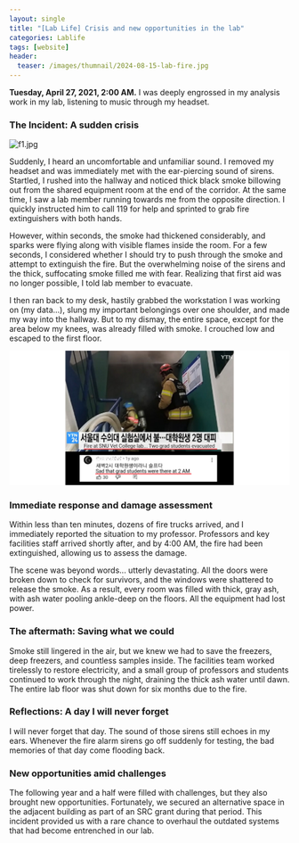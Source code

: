 ```yaml
---
layout: single
title: "[Lab Life] Crisis and new opportunities in the lab"
categories: Lablife
tags: [website]
header:
  teaser: /images/thumnail/2024-08-15-lab-fire.jpg
---
```


**Tuesday, April 27, 2021, 2:00 AM.** I was deeply engrossed in my analysis work in my lab, listening to music through my headset. 

### The Incident: A sudden crisis

![f1.jpg](../../images/2024-08-15-lab-fire/a9b9a32c5aeba56dba90ecc9abfd493ad11967ac.gif)

Suddenly, I heard an uncomfortable and unfamiliar sound. I removed my headset and was immediately met with the ear-piercing sound of sirens. Startled, I rushed into the hallway and noticed thick black smoke billowing out from the shared equipment room at the end of the corridor. At the same time, I saw a lab member running towards me from the opposite direction. I quickly instructed him to call 119 for help and sprinted to grab fire extinguishers with both hands. 

However, within seconds, the smoke had thickened considerably, and sparks were flying along with visible flames inside the room. For a few seconds, I considered whether I should try to push through the smoke and attempt to extinguish the fire. But the overwhelming noise of the sirens and the thick, suffocating smoke filled me with fear. Realizing that first aid was no longer possible, I told lab member to evacuate. 

I then ran back to my desk, hastily grabbed the workstation I was working on (my data...), slung my important belongings over one shoulder, and made my way into the hallway. But to my dismay, the entire space, except for the area below my knees, was already filled with smoke. I crouched low and escaped to the first floor.

![YouCut_20240816_023307130-ezgif.com-video-to-gif-converter.gif](../../images/2024-08-15-lab-fire/dd0321d3e74b496ecc23585e81b03504baa18264.jpg)

### Immediate response and damage assessment

Within less than ten minutes, dozens of fire trucks arrived, and I immediately reported the situation to my professor. Professors and key facilities staff arrived shortly after, and by 4:00 AM, the fire had been extinguished, allowing us to assess the damage. 

The scene was beyond words... utterly devastating. All the doors were broken down to check for survivors, and the windows were shattered to release the smoke. As a result, every room was filled with thick, gray ash, with ash water pooling ankle-deep on the floors. All the equipment had lost power.

### The aftermath: Saving what we could

Smoke still lingered in the air, but we knew we had to save the freezers, deep freezers, and countless samples inside. The facilities team worked tirelessly to restore electricity, and a small group of professors and students continued to work through the night, draining the thick ash water until dawn. The entire lab floor was shut down for six months due to the fire.

### Reflections: A day I will never forget

I will never forget that day. The sound of those sirens still echoes in my ears. Whenever the fire alarm sirens go off suddenly for testing, the bad memories of that day come flooding back.

### New opportunities amid challenges

The following year and a half were filled with challenges, but they also brought new opportunities. Fortunately, we secured an alternative space in the adjacent building as part of an SRC grant during that period. This incident provided us with a rare chance to overhaul the outdated systems that had become entrenched in our lab.